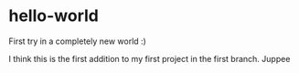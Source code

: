 # hello-world
First try in a completely new world :)

I think this is the first addition to my first project in the first branch. Juppee
